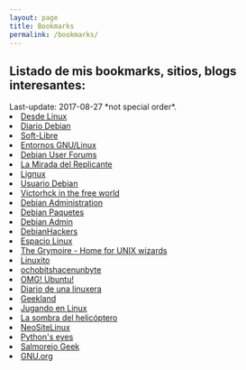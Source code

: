 ```yaml
---
layout: page
title: Bookmarks 
permalink: /bookmarks/
---
```

<h2>Listado de mis bookmarks, sitios, blogs interesantes:</h2>
Last-update: 2017-08-27 *not special order*. 
<li><a href="http://blog.desdelinux.net/" target="_blank">Desde Linux</a></li>
<li><a href="http://diariodebian.wordpress.com/" target="_blank">Diario Debian</a></li>
<li><a href="http://elsoftwarelibre.wordpress.com/" target="_blank">Soft-Libre</a></li>
<li><a href="http://entornosgnulinux.com/" target="_blank">Entornos GNU/Linux</a></li>
<li><a href="http://forums.debian.net/index.php" target="_blank">Debian User Forums</a></li>
<li><a href="http://lamiradadelreplicante.com/" target="_blank">La Mirada del Replicante</a></li>
<li><a href="http://lignux.com/" target="_blank">Lignux</a></li>
<li><a href="http://usuariodebian.blogspot.com.es/" target="_blank">Usuario Debian</a></li>
<li><a href="http://victorhckinthefreeworld.wordpress.com/" target="_blank">Victorhck in the free world</a></li>
<li><a href="http://www.debian-administration.org/" target="_blank">Debian Administration</a></li>
<li><a href="http://www.debian.org/distrib/packages" target="_blank">Debian Paquetes</a></li>
<li><a href="http://www.debianadmin.com/" target="_blank">Debian Admin</a></li>
<li><a href="http://www.debianhackers.net/" target="_blank">DebianHackers</a></li>
<li><a href="http://www.espaciolinux.com/" target="_blank">Espacio Linux</a></li>
<li><a href="http://www.grymoire.com/Unix/index.html" target="_blank">The Grymoire - Home for UNIX wizards</a></li>
<li><a href="http://www.linuxito.com/" target="_blank">Linuxito</a></li>
<li><a href="http://www.ochobitshacenunbyte.com/" target="_blank">ochobitshacenunbyte</a></li>
<li><a href="http://www.omgubuntu.co.uk/" target="_blank">OMG! Ubuntu!</a></li>
<li><a href="https://diariodeunalinuxera.com/" target="_blank">Diario de una linuxera</a></li>
<li><a href="https://geekland.eu/" target="_blank">Geekland</a></li>
<li><a href="https://jugandoenlinux.com/" target="_blank">Jugando en Linux</a></li>
<li><a href="https://lasombradelhelicoptero.wordpress.com/" target="_blank">La sombra del helicóptero</a></li>
<li><a href="https://neositelinux.com/" target="_blank">NeoSiteLinux</a></li>
<li><a href="https://pythoneyes.wordpress.com/" target="_blank">Python's eyes</a></li>
<li><a href="https://salmorejogeek.com/" target="_blank">Salmorejo Geek</a></li>
<li><a href="https://www.gnu.org/home.es.html" target="_blank">GNU.org</a></li>
<br>
<br>
<br>

